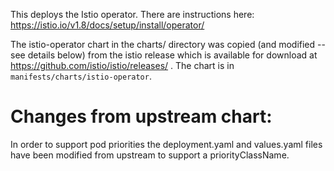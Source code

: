 
This deploys the Istio operator. There are instructions here:
https://istio.io/v1.8/docs/setup/install/operator/

The istio-operator chart in the charts/ directory was copied (and modified -- see
details below) from the istio release which is available for download at
https://github.com/istio/istio/releases/ .
The chart is in `manifests/charts/istio-operator`.

# Changes from upstream chart:

In order to support pod priorities the deployment.yaml and values.yaml files
have been modified from upstream to support a priorityClassName.
